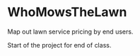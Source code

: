 # WhoMowsTheLawn
Map out lawn service pricing by end users.

Start of the project for end of class.
